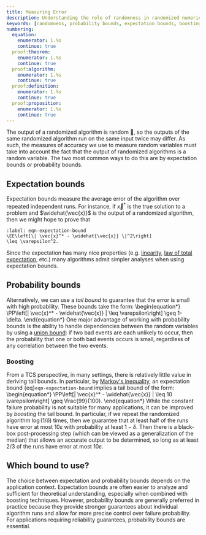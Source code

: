 ```yaml
---
title: Measuring Error
description: Understanding the role of randomness in randomized numerical linear algebra algorithms, including expectation bounds, probability bounds, and boosting techniques
keywords: [randomness, probability bounds, expectation bounds, boosting, tail bounds, Markov inequality, randomized algorithms]
numbering:
  equation:
    enumerator: 1.%s
    continue: true
  proof:theorem:
    enumerator: 1.%s
    continue: true
  proof:algorithm:
    enumerator: 1.%s
    continue: true
  proof:definition:
    enumerator: 1.%s
    continue: true
  proof:proposition:
    enumerator: 1.%s
    continue: true
---
```


The output of a randomized algorithm is random 🧐, so the outputs of the same randomized algorithm run on the same input twice may differ.
As such, the measures of accuracy we use to measure random variables must take into account the fact that the output of randomized algorithms is a random variable. 
The two most common ways to do this are by expectation bounds or probability bounds. 


## Expectation bounds 

Expectation bounds measure the average error of the algorithm over repeated independent runs.
For instance, if $\vec{x}^*$ is the true solution to a problem and $\widehat{\vec{x}}$ is the output of a randomized algorithm, then we might hope to prove that
```{math}
:label: eqn-expectation-bound
\EE\left[\| \vec{x}^* - \widehat{\vec{x}} \|^2\right]
\leq \varepsilon^2.
```
Since the expectation has many nice properties (e.g. [linearity](https://en.wikipedia.org/wiki/Expected_value#Properties), [law of total expectation](https://en.wikipedia.org/wiki/Law_of_total_expectation), etc.) many algorithms admit simpler analyses when using expectation bounds.

## Probability bounds

Alternatively, we can use a *tail bound* to guarantee that the error is small with high probability.
These bounds take the form:
\begin{equation*}
\PP\left[\| \vec{x}^* - \widehat{\vec{x}} \| \leq \varepsilon\right]
\geq 1- \delta.
\end{equation*}
One major advantage of working with probability bounds is the ability to handle dependencies between the random variables by using a [union bound](https://en.wikipedia.org/wiki/Boole%27s_inequality): if two bad events are each unlikely to occur, then the probability that one or both bad events occurs is small, regardless of any correlation between the two events. 

### Boosting 

From a TCS perspective, in many settings, there is relatively little value in deriving tail bounds. 
In particular, by [Markov's inequality](https://en.wikipedia.org/wiki/Markov%27s_inequality), an expectation bound {eq}`eqn-expectation-bound` implies a tail bound of the form:
\begin{equation*}
\PP\left[\| \vec{x}^* - \widehat{\vec{x}} \| \leq 10 \varepsilon\right]
\geq \frac{99}{100}.
\end{equation*}
While the constant failure probability is not suitable for many applications, it can be improved by *boosting* the tail bound.
In particular, if we repeat the randomized algorithm $\log(1/\delta)$ times, then we guarantee that at least half of the runs have error at most $10\varepsilon$ with probability at least $1-\delta$.
Then there is a black-box post-processing step (which can be viewed as a generalization of the median) that allows an accurate output to be determined, so long as at least $2/3$ of the runs have error at most $10\varepsilon$.

## Which bound to use?


The choice between expectation and probability bounds depends on the application context. Expectation bounds are often easier to analyze and sufficient for theoretical understanding, especially when combined with boosting techniques.
However, probability bounds are generally preferred in practice because they provide stronger guarantees about individual algorithm runs and allow for more precise control over failure probability. For applications requiring reliability guarantees, probability bounds are essential.

